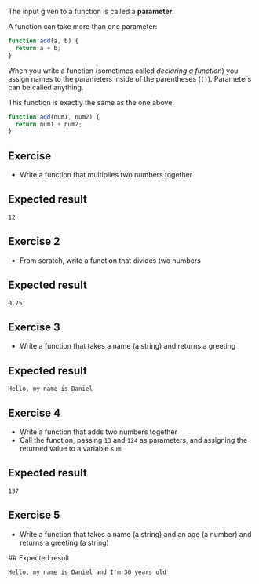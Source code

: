The input given to a function is called a **parameter**.

A function can take more than one parameter:

```js
function add(a, b) {
  return a + b;
}
```

When you write a function (sometimes called _declaring a function_) you assign names to the parameters inside of the parentheses (`()`). Parameters can be called anything.

This function is exactly the same as the one above:

```js
function add(num1, num2) {
  return num1 + num2;
}
```

## Exercise

* Write a function that multiplies two numbers together

## Expected result

```
12
```

## Exercise 2

* From scratch, write a function that divides two numbers

## Expected result

```
0.75
```

## Exercise 3

* Write a function that takes a name (a string) and returns a greeting

## Expected result

```
Hello, my name is Daniel
```

## Exercise 4

* Write a function that adds two numbers together
* Call the function, passing `13` and `124` as parameters, and assigning the returned value to a variable `sum`

## Expected result

```
137
```

## Exercise 5

* Write a function that takes a name (a string) and an age (a number) and returns a greeting (a string)

## Expected result

```
Hello, my name is Daniel and I'm 30 years old
```
